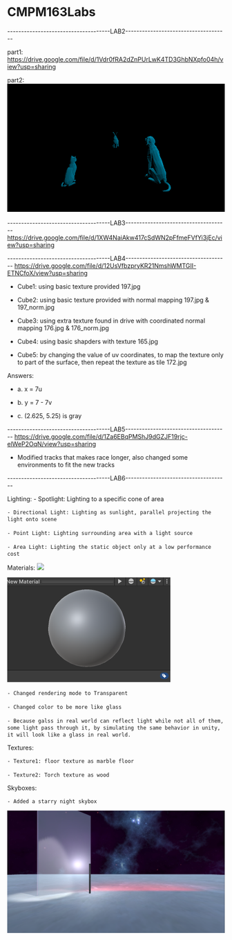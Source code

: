 # CMPM163Labs

-------------------------------------LAB2-------------------------------------

part1: https://drive.google.com/file/d/1Vdr0fRA2dZnPUrLwK4TD3GhbNXpfo04h/view?usp=sharing

part2: 
![](misc/lab2.png)

-------------------------------------LAB3-------------------------------------
https://drive.google.com/file/d/1XW4NaiAkw417cSdWN2pFfmeFVfYi3jEc/view?usp=sharing

-------------------------------------LAB4-------------------------------------
https://drive.google.com/file/d/12UsVfbzpryKR21NmshWMTGII-ETNCfoX/view?usp=sharing

- Cube1: using basic texture provided 197.jpg

- Cube2: using basic texture provided with normal mapping 197.jpg & 197_norm.jpg

- Cube3: using extra texture found in drive with coordinated normal mapping 176.jpg & 176_norm.jpg

- Cube4: using basic shapders with texture 165.jpg

- Cube5: by changing the value of uv coordinates, to map the texture only to part of the surface, then repeat the texture as tile 172.jpg

Answers:

- a. x = 7u

- b. y = 7 - 7v

- c. (2.625, 5.25) is gray

-------------------------------------LAB5-------------------------------------
https://drive.google.com/file/d/1Za6EBqPMShJ9dGZJF19rjc-elWeP2OqN/view?usp=sharing

- Modified tracks that makes race longer, also changed some environments to fit the new tracks

-------------------------------------LAB6-------------------------------------

Lighting:
    - Spotlight: Lighting to a specific cone of area

    - Directional Light: Lighting as sunlight, parallel projecting the light onto scene

    - Point Light: Lighting surrounding area with a light source

    - Area Light: Lighting the static object only at a low performance cost

Materials:
![](misc/Glass-Wall.png)

![](misc/glass.png)

    - Changed rendering mode to Transparent

    - Changed color to be more like glass

    - Because galss in real world can reflect light while not all of them, some light pass through it, by simulating the same behavior in unity, it will look like a glass in real world.

Textures:

    - Texture1: floor texture as marble floor

    - Texture2: Torch texture as wood

Skyboxes:

    - Added a starry night skybox

![](misc/lab6.png)